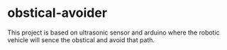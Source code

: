 # obstical-avoider
This project is based on ultrasonic sensor and arduino where the robotic vehicle will sence the obstical and avoid that path.
